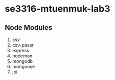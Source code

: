 # se3316-mtuenmuk-lab3

## Node Modules
1. csv
2. csv-paser
3. express
4. nodemon
5. mongodb
6. mongoose
7. joi
